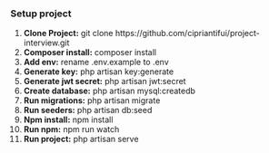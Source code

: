 
<p><h3>Setup project</h3></p>
<ol>
	<li><b>Clone Project:</b> git clone https://github.com/cipriantifui/project-interview.git</li>
	<li><b>Composer install:</b> composer install</li>
	<li><b>Add env:</b> rename .env.example to .env</li>
	<li><b>Generate key:</b> php artisan key:generate</li>
	<li><b>Generate jwt secret:</b> php artisan jwt:secret</li>
	<li><b>Create database:</b> php artisan mysql:createdb</li>
	<li><b>Run migrations:</b> php artisan migrate</li>
	<li><b>Run seeders:</b> php artisan db:seed</li>
	<li><b>Npm install:</b> npm install</li>
	<li><b>Run npm:</b> npm run watch</li>
	<li><b>Run project:</b> php artisan serve</li>
<ol>


